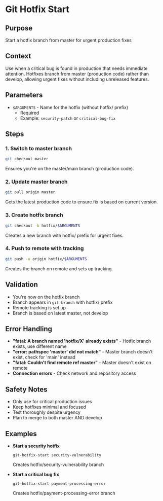 # Git Hotfix Start

## Purpose
Start a hotfix branch from master for urgent production fixes

## Context
Use when a critical bug is found in production that needs immediate attention. Hotfixes branch from master (production code) rather than develop, allowing urgent fixes without including unreleased features.

## Parameters
- `$ARGUMENTS` - Name for the hotfix (without hotfix/ prefix)
  - Required
  - Example: `security-patch` or `critical-bug-fix`

## Steps

### 1. Switch to master branch
```bash
git checkout master
```
Ensures you're on the master/main branch (production code).

### 2. Update master branch
```bash
git pull origin master
```
Gets the latest production code to ensure fix is based on current version.

### 3. Create hotfix branch
```bash
git checkout -b hotfix/$ARGUMENTS
```
Creates a new branch with hotfix/ prefix for urgent fixes.

### 4. Push to remote with tracking
```bash
git push -u origin hotfix/$ARGUMENTS
```
Creates the branch on remote and sets up tracking.

## Validation
- You're now on the hotfix branch
- Branch appears in `git branch` with hotfix/ prefix
- Remote tracking is set up
- Branch is based on latest master, not develop

## Error Handling
- **"fatal: A branch named 'hotfix/X' already exists"** - Hotfix branch exists, use different name
- **"error: pathspec 'master' did not match"** - Master branch doesn't exist, check for 'main' instead
- **"fatal: Couldn't find remote ref master"** - Master doesn't exist on remote
- **Connection errors** - Check network and repository access

## Safety Notes
- Only use for critical production issues
- Keep hotfixes minimal and focused
- Test thoroughly despite urgency
- Plan to merge to both master AND develop

## Examples
- **Start a security hotfix**
  ```
  git-hotfix-start security-vulnerability
  ```
  Creates hotfix/security-vulnerability branch

- **Start a critical bug fix**
  ```
  git-hotfix-start payment-processing-error
  ```
  Creates hotfix/payment-processing-error branch